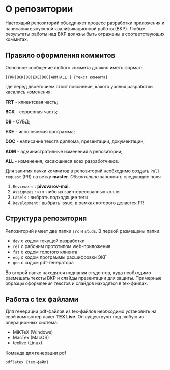 # О репозитории
Настоящий репозиторий объединяет процесс разработки приложения и написания выпускной квалификационной работы (ВКР). Любые результаты работы над ВКР должны быть отражены в соответствующих коммитах.

## Правило оформления коммитов
Основное сообщение любого коммита должно иметь формат:
```
[FRN|BCK|DB|EXE|DOC|ADM|ALL:] {текст коммита}
```
где перед двоеточием стоит пояснение, какого уровня разработки касались изменения.

**FRT** - клиентская часть;

**BCK** - серверная часть;

**DB** - СУБД;

**EXE** - исполняемая программа;

**DOC** - написание текста диплома, презентации, документации;

**ADM** - административные изменения в репозитории;

**ALL** - изменения, касающиеся всех разработчиков.

Для залития пачки коммитов в репозиторий необходимо создать `Pull request` (PR) на ветку **master**. _Обязательно_ заполнить следующие поля
1. `Reviewers` : **pivovarov-mai**.
1. `Assignees` : кто-либо из заинтересованных коллег
1. `Labels` : выбрать подходящие теги
1. `Development` : выбрать issue, в рамках которого делается PR

## Структура репозитория
Репозиторий имеет две папки `src` и `studs`. В первой размещены папки:
- `dev` с кодом текущей разработки
- `rel` с рабочим прототипом web-приложения
- `fat` с кодом толстого клиента
- `ecg` с кодом программы расшифровки ЭКГ
- `gen` с кодом pdf-генератора

Во второй папке находятся подпапки студентов, куда необходимо размещать тексты ВКР и слайды презентации для защиты. Примерные образцы оформления текстов и слайдов находятся в tex-файлах.

## Работа с tex файлами
Для генерации pdf-файлов из tex-файлов необходимо установить на свой компьютер пакет **TEX Live**. Он существуют под любую из операционных система:
- MiKTeX (Windows)
- MacTex (MacOS)
- texlive (Linux)

Команда для генерации pdf
```
pdflatex {tex-файл}
```
